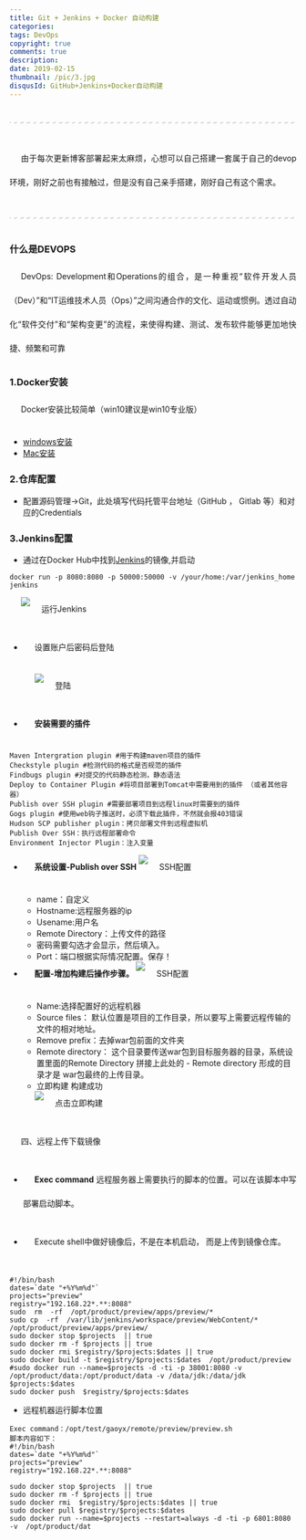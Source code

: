```yaml
---
title: Git + Jenkins + Docker 自动构建
categories: 
tags: DevOps
copyright: true
comments: true
description: 
date: 2019-02-15
thumbnail: /pic/3.jpg
disqusId: GitHub+Jenkins+Docker自动构建
---
```


---

由于每次更新博客部署起来太麻烦，心想可以自己搭建一套属于自己的devop环境，刚好之前也有接触过，但是没有自己亲手搭建，刚好自己有这个需求。

---
<!-- more -->

### 什么是DEVOPS
DevOps: Development和Operations的组合，是一种重视“软件开发人员（Dev）”和“IT运维技术人员（Ops）”之间沟通合作的文化、运动或惯例。透过自动化“软件交付”和“架构变更”的流程，来使得构建、测试、发布软件能够更加地快捷、频繁和可靠

### 1.Docker安装

Docker安装比较简单（win10建议是win10专业版）
- [windows安装](https://docs.docker.com/docker-for-windows/install/)
- [Mac安装](https://docs.docker.com/docker-for-mac/install/)

### 2.仓库配置

- 配置源码管理->Git，此处填写代码托管平台地址（GitHub ， Gitlab 等）和对应的Credentials

### 3.Jenkins配置

- 通过在Docker Hub中找到[Jenkins](https://hub.docker.com/_/jenkins)的镜像,并启动

```shell
docker run -p 8080:8080 -p 50000:50000 -v /your/home:/var/jenkins_home jenkins
```

  ![运行Jenkins](../../../../pic/1562573310.jpg)
  
- 设置账户后密码后登陆

  ![登陆](../../../../pic/1234.png)

- **安装需要的插件**
```
Maven Intergration plugin #用于构建maven项目的插件
Checkstyle plugin #检测代码的格式是否规范的插件
Findbugs plugin #对提交的代码静态检测，静态语法
Deploy to Container Plugin #将项目部署到Tomcat中需要用到的插件 （或者其他容器）
Publish over SSH plugin #需要部署项目到远程linux时需要到的插件
Gogs plugin #使用web钩子推送时，必须下载此插件，不然就会报403错误
Hudson SCP publisher plugin：拷贝部署文件到远程虚拟机
Publish Over SSH：执行远程部署命令
Environment Injector Plugin：注入变量
```
- **系统设置-Publish over SSH**
![SSH配置](../../../../pic/dd.png)

  - name：自定义
  - Hostname:远程服务器的ip
  - Usename:用户名
  - Remote Directory：上传文件的路径
  - 密码需要勾选才会显示，然后填入。
  - Port：端口根据实际情况配置。保存！

- **配置-增加构建后操作步骤。**
![SSH配置](../../../../pic/1551051-8ea42cdf1ecac92e.png)
  - Name:选择配置好的远程机器
  - Source files： 默认位置是项目的工作目录，所以要写上需要远程传输的文件的相对地址。
  - Remove prefix：去掉war包前面的文件夹
  - Remote directory： 这个目录要传送war包到目标服务器的目录，系统设置里面的Remote Directory 拼接上此处的 - Remote directory 形成的目录才是 war包最终的上传目录。  
  - 立即构建 构建成功



  ![点击立即构建](../../../../pic/wqe.png)



四、远程上传下载镜像
- **Exec command**
 远程服务器上需要执行的脚本的位置。可以在该脚本中写部署启动脚本。

- Execute shell中做好镜像后，不是在本机启动， 而是上传到镜像仓库。
```

#!/bin/bash
dates=`date "+%Y%m%d"`
projects="preview"
registry="192.168.22*.**:8088"
sudo  rm  -rf  /opt/product/preview/apps/preview/*
sudo cp  -rf  /var/lib/jenkins/workspace/preview/WebContent/*  /opt/product/preview/apps/preview/
sudo docker stop $projects  || true
sudo docker rm -f $projects || true
sudo docker rmi $registry/$projects:$dates || true
sudo docker build -t $registry/$projects:$dates  /opt/product/preview
#sudo docker run --name=$projects -d -ti -p 38001:8080 -v /opt/product/data:/opt/product/data -v /data/jdk:/data/jdk  $projects:$dates
sudo docker push  $registry/$projects:$dates
````
- 远程机器运行脚本位置

```
Exec command：/opt/test/gaoyx/remote/preview/preview.sh
脚本内容如下：
#!/bin/bash
dates=`date "+%Y%m%d"`
projects="preview"
registry="192.168.22*.**:8088"

sudo docker stop $projects  || true
sudo docker rm -f $projects || true
sudo docker rmi  $registry/$projects:$dates || true
sudo docker pull $registry/$projects:$dates
sudo docker run --name=$projects --restart=always -d -ti -p 6801:8080 -v  /opt/product/dat
```

<style>
hr{
    margin: 40px 0;
    height: 3px;
    border: none;
    background-color: #ddd;
    background-image: repeating-linear-gradient(-45deg, #fff, #fff 4px, transparent 4px, transparent 8px);
}
p{
  margin: 0 0 25px 0;
  font-size: 14px;
  line-height: 3;
  text-indent:20px;
  text-align: justify;
  /*letter-spacing:1px;*/
}
</style>